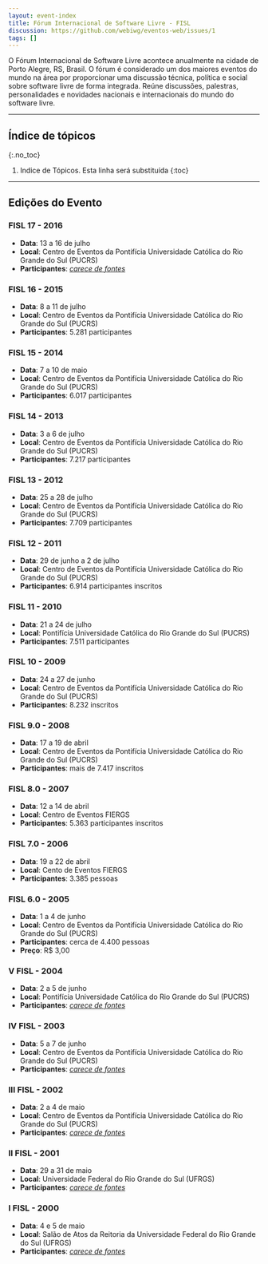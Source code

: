 ```yaml
---
layout: event-index
title: Fórum Internacional de Software Livre - FISL
discussion: https://github.com/webiwg/eventos-web/issues/1
tags: []
---
```


O Fórum Internacional de Software Livre acontece anualmente na cidade de Porto
Alegre, RS, Brasil. O fórum é considerado um dos maiores eventos do mundo na
área por proporcionar uma discussão técnica, política e social sobre software
livre de forma integrada. Reúne discussões, palestras, personalidades e
novidades nacionais e internacionais do mundo do software livre.

<!-- Geração automática de índice, inicio -->
<hr>
<nav  markdown="1">

## Índice de tópicos
{:.no_toc}

1. Indice de Tópicos. Esta linha será substituída
{:toc}

</nav>
<hr>
<!-- Geração automática de índice, fim -->

## Edições do Evento

### FISL 17 - 2016
- **Data**: 13 a 16 de julho
- **Local**: Centro de Eventos da Pontifícia Universidade Católica do Rio Grande do Sul (PUCRS)
- **Participantes**: <em><a href="#contribua">carece de fontes</a></em>

### FISL 16 - 2015
- **Data**: 8 a 11 de julho
- **Local**: Centro de Eventos da Pontifícia Universidade Católica do Rio Grande do Sul (PUCRS)
- **Participantes**: 5.281 participantes

### FISL 15 - 2014
- **Data**: 7 a 10 de maio
- **Local**: Centro de Eventos da Pontifícia Universidade Católica do Rio Grande do Sul (PUCRS)
- **Participantes**: 6.017 participantes

### FISL 14 - 2013
- **Data**: 3 a 6 de julho
- **Local**: Centro de Eventos da Pontifícia Universidade Católica do Rio Grande do Sul (PUCRS)
- **Participantes**: 7.217 participantes

### FISL 13 - 2012
- **Data**: 25 a 28 de julho
- **Local**: Centro de Eventos da Pontifícia Universidade Católica do Rio Grande do Sul (PUCRS)
- **Participantes**: 7.709 participantes

### FISL 12 - 2011
- **Data**: 29 de junho a 2 de julho
- **Local**: Centro de Eventos da Pontifícia Universidade Católica do Rio Grande do Sul (PUCRS)
- **Participantes**: 6.914 participantes inscritos

### FISL 11 - 2010
- **Data**: 21 a 24 de julho
- **Local**: Pontifícia Universidade Católica do Rio Grande do Sul (PUCRS)
- **Participantes**: 7.511 participantes

### FISL 10 - 2009
- **Data**: 24 a 27 de junho
- **Local**: Centro de Eventos da Pontifícia Universidade Católica do Rio Grande do Sul (PUCRS)
- **Participantes**: 8.232 inscritos

### FISL 9.0 - 2008
- **Data**: 17 a 19 de abril
- **Local**: Centro de Eventos da Pontifícia Universidade Católica do Rio Grande do Sul (PUCRS)
- **Participantes**: mais de 7.417 inscritos

### FISL 8.0 - 2007
- **Data**: 12 a 14 de abril
- **Local**: Centro de Eventos FIERGS
- **Participantes**: 5.363 participantes inscritos

### FISL 7.0 - 2006
- **Data**: 19 a 22 de abril
- **Local**: Cento de Eventos FIERGS
- **Participantes**: 3.385 pessoas

### FISL 6.0 - 2005
- **Data**: 1 a 4 de junho
- **Local**: Centro de Eventos da Pontifícia Universidade Católica do Rio Grande do Sul (PUCRS)
- **Participantes**: cerca de 4.400 pessoas
- **Preço**: R$ 3,00

### V FISL - 2004
- **Data**: 2 a 5 de junho
- **Local**: Pontifícia Universidade Católica do Rio Grande do Sul (PUCRS)
- **Participantes**: <em><a href="#contribua">carece de fontes</a></em>

### IV FISL - 2003
- **Data**: 5 a 7 de junho
- **Local**: Centro de Eventos da Pontifícia Universidade Católica do Rio Grande do Sul (PUCRS)
- **Participantes**: <em><a href="#contribua">carece de fontes</a></em>

### III FISL - 2002
- **Data**: 2 a 4 de maio
- **Local**: Centro de Eventos da Pontifícia Universidade Católica do Rio Grande do Sul (PUCRS)
- **Participantes**: <em><a href="#contribua">carece de fontes</a></em>

### II FISL - 2001
- **Data**: 29 a 31 de maio
- **Local**: Universidade Federal do Rio Grande do Sul (UFRGS)
- **Participantes**: <em><a href="#contribua">carece de fontes</a></em>

### I FISL - 2000
- **Data**: 4 e 5 de maio
- **Local**: Salão de Atos da Reitoria da Universidade Federal do Rio Grande do Sul (UFRGS)
- **Participantes**: <em><a href="#contribua">carece de fontes</a></em>

<!--
  @rcgivisiez  atencao as datas e locais precisam ser revisados. obrigada.
-->
